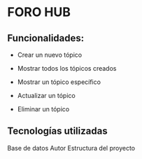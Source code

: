 # FORO HUB
## Funcionalidades: 
  * Crear un nuevo tópico

  * Mostrar todos los tópicos creados

  * Mostrar un tópico específico

  * Actualizar un tópico

  * Eliminar un tópico
## Tecnologías utilizadas
Base de datos
Autor
Estructura del proyecto
